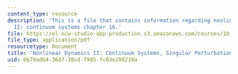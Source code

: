 ```yaml
---
content_type: resource
description: 'This is a file that contains information regarding nonlinear dynamics
  II: continuum systems chapter 16.'
file: https://ol-ocw-studio-app-production.s3.amazonaws.com/courses/18-354j-nonlinear-dynamics-ii-continuum-systems-spring-2015/0b79adb436d738cdf985fc83e298210a_MIT18_354JS15_Ch16.pdf
file_type: application/pdf
resourcetype: Document
title: 'Nonlinear Dynamics II: Continuum Systems, Singular Perturbations'
uid: 0b79adb4-36d7-38cd-f985-fc83e298210a
---
```

